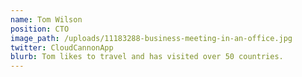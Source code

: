 ```yaml
---
name: Tom Wilson
position: CTO
image_path: /uploads/11183288-business-meeting-in-an-office.jpg
twitter: CloudCannonApp
blurb: Tom likes to travel and has visited over 50 countries.
---
```


